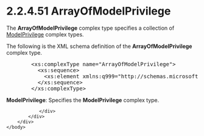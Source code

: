 <html dir="LTR" xmlns:mshelp="http://msdn.microsoft.com/mshelp" xmlns:ddue="http://ddue.schemas.microsoft.com/authoring/2003/5" xmlns:xlink="http://www.w3.org/1999/xlink" xmlns:tool="http://www.microsoft.com/tooltip">
    <head>
        <meta http-equiv="Content-Type" content="text/html; CHARSET=utf-8"></meta>
        <meta name="save" content="history"></meta>
        <title>2.2.4.51 ArrayOfModelPrivilege</title>
        <xml>
            <mshelp:toctitle title="2.2.4.51 ArrayOfModelPrivilege"></mshelp:toctitle>
            <mshelp:rltitle title="[MS-SSMDSWS-15]: ArrayOfModelPrivilege"></mshelp:rltitle>
            <mshelp:keyword index="A" term="d0bffd8d-a764-4263-8885-80262c667319"></mshelp:keyword>
            <mshelp:attr name="DCSext.ContentType" value="open specification"></mshelp:attr>
            <mshelp:attr name="AssetID" value="d0bffd8d-a764-4263-8885-80262c667319"></mshelp:attr>
            <mshelp:attr name="TopicType" value="kbRef"></mshelp:attr>
            <mshelp:attr name="DCSext.Title" value="[MS-SSMDSWS-15]: ArrayOfModelPrivilege" />
        </xml>
    </head>
    <body>
        <div id="header">
            <h1 class="heading">2.2.4.51 ArrayOfModelPrivilege</h1>
        </div>
        <div id="mainSection">
            <div id="mainBody">
                <div id="allHistory" class="saveHistory"></div>
                <div id="sectionSection0" class="section" name="collapseableSection">
                    

<p>The <b>ArrayOfModelPrivilege</b> complex type specifies a
collection of <a href="9001e86e-adfb-4ff7-bfc5-87e066f7f7a2.htm">ModelPrivilege</a>
complex types.</p>

<p>The following is the XML schema definition of the <b>ArrayOfModelPrivilege</b>
complex type.</p>

<dl>
<dd>
<div><pre>   &lt;xs:complexType name=&quot;ArrayOfModelPrivilege&quot;&gt;
     &lt;xs:sequence&gt;
       &lt;xs:element xmlns:q999=&quot;http://schemas.microsoft.com/sqlserver/masterdataservices/2009/09&quot; minOccurs=&quot;0&quot; maxOccurs=&quot;unbounded&quot; name=&quot;ModelPrivilege&quot; nillable=&quot;true&quot; type=&quot;q999:ModelPrivilege&quot; xmlns:xs=&quot;http://www.w3.org/2001/XMLSchema&quot; /&gt;
     &lt;/xs:sequence&gt;
   &lt;/xs:complexType&gt;
</pre></div>
</dd></dl>

<p><b>ModelPrivilege</b>: Specifies the <b>ModelPrivilege</b>
complex type.</p>


                </div>
            </div>
        </div>
    </body>
</html>